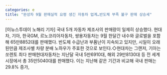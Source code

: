 ```yaml
---
categories: e
title: "완성차 9월 판매실적 요령 생긴 자동차 업계…반도체 부족 불구 판매 상승세"
---
```

[이뉴스투데이 노해리 기자] 국내 5개 자동차 제조사의 판매량이 일제히 상승했다. 현대차, 기아, 한국GM, 르노코리아자동차, 쌍용자동차는 9월 한달간 내수와 글로벌을 포함해 65만8852대를 판매했다. 반도체 수급난과 부품난이 지속되고 있지만, 시일이 오래된만큼 제조사별 차량 분배 노하우가 주효한 것으로 보인다.◇현대차는 그랜저, 기아는 쏘렌토 최다 판매현대자동차는 지난달 국내 5만6910대, 해외 29만8130대 등 전 세계 시장에서 총 35만5040대를 판매했다. 이는 지난해 같은 기간과 비교해 국내 판매는 29.8% 증가,